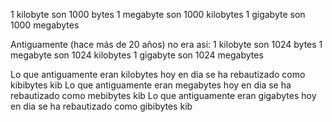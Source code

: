 

1 kilobyte son 1000 bytes
1 megabyte son 1000 kilobytes
1 gigabyte son 1000 megabytes

Antiguamente (hace más de 20 años) no era asi:
1 kilobyte son 1024 bytes
1 megabyte son 1024 kilobytes
1 gigabyte son 1024 megabytes

Lo que antiguamente eran kilobytes hoy en dia se ha rebautizado como kibibytes kib
Lo que antiguamente eran megabytes hoy en dia se ha rebautizado como mebibytes kib
Lo que antiguamente eran gigabytes hoy en dia se ha rebautizado como gibibytes kib


